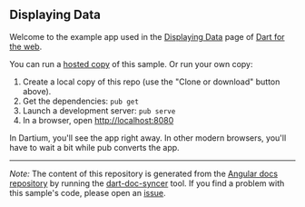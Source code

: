 ## Displaying Data

Welcome to the example app used in the
[Displaying Data](https://webdev.dartlang.org/angular/guide/displaying-data) page
of [Dart for the web](https://webdev.dartlang.org).

You can run a [hosted copy](https://webdev.dartlang.org/examples/displaying-data) of this
sample. Or run your own copy:

1. Create a local copy of this repo (use the "Clone or download" button above).
2. Get the dependencies: `pub get`
3. Launch a development server: `pub serve`
4. In a browser, open [http://localhost:8080](http://localhost:8080)

In Dartium, you'll see the app right away. In other modern browsers,
you'll have to wait a bit while pub converts the app.

---

*Note:* The content of this repository is generated from the
[Angular docs repository][docs repo] by running the
[dart-doc-syncer](//github.com/dart-lang/dart-doc-syncer) tool.
If you find a problem with this sample's code, please open an [issue][].

[docs repo]: //github.com/dart-lang/site-webdev/tree/master/examples/ng/doc/displaying-data
[issue]: //github.com/dart-lang/site-webdev/issues/new?title=examples/ng/doc/displaying-data
